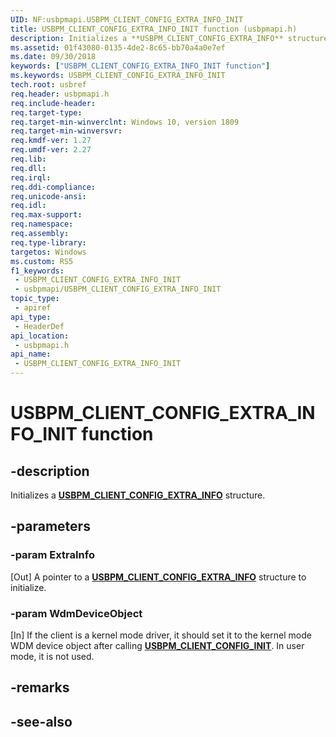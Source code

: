 ```yaml
---
UID: NF:usbpmapi.USBPM_CLIENT_CONFIG_EXTRA_INFO_INIT
title: USBPM_CLIENT_CONFIG_EXTRA_INFO_INIT function (usbpmapi.h)
description: Initializes a **USBPM_CLIENT_CONFIG_EXTRA_INFO** structure.
ms.assetid: 01f43080-0135-4de2-8c65-bb70a4a0e7ef
ms.date: 09/30/2018
keywords: ["USBPM_CLIENT_CONFIG_EXTRA_INFO_INIT function"]
ms.keywords: USBPM_CLIENT_CONFIG_EXTRA_INFO_INIT
tech.root: usbref
req.header: usbpmapi.h
req.include-header: 
req.target-type: 
req.target-min-winverclnt: Windows 10, version 1809
req.target-min-winversvr: 
req.kmdf-ver: 1.27
req.umdf-ver: 2.27
req.lib: 
req.dll: 
req.irql: 
req.ddi-compliance: 
req.unicode-ansi: 
req.idl: 
req.max-support: 
req.namespace: 
req.assembly: 
req.type-library: 
targetos: Windows
ms.custom: RS5
f1_keywords:
 - USBPM_CLIENT_CONFIG_EXTRA_INFO_INIT
 - usbpmapi/USBPM_CLIENT_CONFIG_EXTRA_INFO_INIT
topic_type:
 - apiref
api_type:
 - HeaderDef
api_location:
 - usbpmapi.h
api_name:
 - USBPM_CLIENT_CONFIG_EXTRA_INFO_INIT
---
```


# USBPM_CLIENT_CONFIG_EXTRA_INFO_INIT function


## -description

Initializes a [**USBPM_CLIENT_CONFIG_EXTRA_INFO**](ns-usbpmapi-_usbpm_client_config_extra_info.md) structure.

## -parameters

### -param ExtraInfo

[Out] A pointer to a [**USBPM_CLIENT_CONFIG_EXTRA_INFO**](ns-usbpmapi-_usbpm_client_config_extra_info.md) structure to initialize.

### -param WdmDeviceObject

[In] If the client is a kernel mode driver, it should set it to the kernel mode WDM device object after calling [**USBPM_CLIENT_CONFIG_INIT**](nf-usbpmapi-usbpm_client_config_init.md). In user mode, it is not used.

## -remarks

## -see-also

